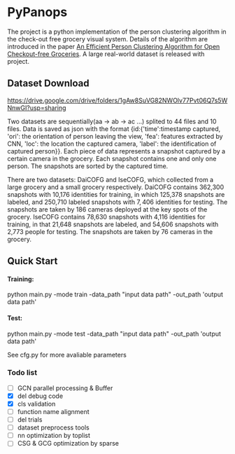 # PyPanops
The project is a python implementation of the person clustering algorithm in the check-out free grocery visual system. Details of the algorithm are introduced in the paper [An Efficient Person Clustering Algorithm for Open Checkout-free Groceries](https://arxiv.org/abs/2208.02973). A large real-world dataset is released with project.


## Dataset Download

https://drive.google.com/drive/folders/1gAw8SuVG82NWOlv77Pvt06Q7s5WNnwGI?usp=sharing

Two datasets are sequentially(aa -> ab -> ac ...) splited to 44 files and 10 files. Data is saved as json with the format {id:{'time':timestamp captured, 'ori': the orientation of person leaving the view, 'fea': features extracted by CNN, 'loc': the location the captured camera, 'label': the identification of captured person}}. Each piece of data represents a snapshot captured by a certain camera in the grocery. Each snapshot contains one and only one person. The snapshots are sorted by the captured time.

There are two datasets: DaiCOFG and IseCOFG, which collected from a large grocery and a small grocery respectively. DaiCOFG contains 362,300 snapshots with 10,176 identities for training, in which 125,378 snapshots are labeled, and 250,710 labeled snapshots with $7,406$ identities for testing. The snapshots are taken by 186 cameras deployed at the key spots of the grocery. IseCOFG contains 78,630 snapshots with 4,116 identities for training, in that 21,648 snapshots are labeled, and 54,606 snapshots with 2,773 people for testing. The snapshots are taken by 76 cameras in the grocery. 

## Quick Start

#### Training:

python main.py -mode train -data_path "input data path" -out_path 'output data path'

#### Test:

python main.py -mode test -data_path "input data path" -out_path 'output data path'

See cfg.py for more avaliable parameters

### Todo list

- [ ] GCN parallel processing & Buffer
- [x] del debug code
- [x] cls validation
- [ ] function name alignment
- [ ] del trials
- [ ] dataset preprocess tools
- [ ] nn optimization by toplist
- [ ] CSG & GCG optimization by sparse
